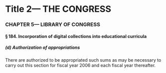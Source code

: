 
# Title 2— THE CONGRESS
### CHAPTER 5— LIBRARY OF CONGRESS
#### § 184. Incorporation of digital collections into educational curricula
##### (d) Authorization of appropriations

There are authorized to be appropriated such sums as may be necessary to carry out this section for fiscal year 2006 and each fiscal year thereafter.
